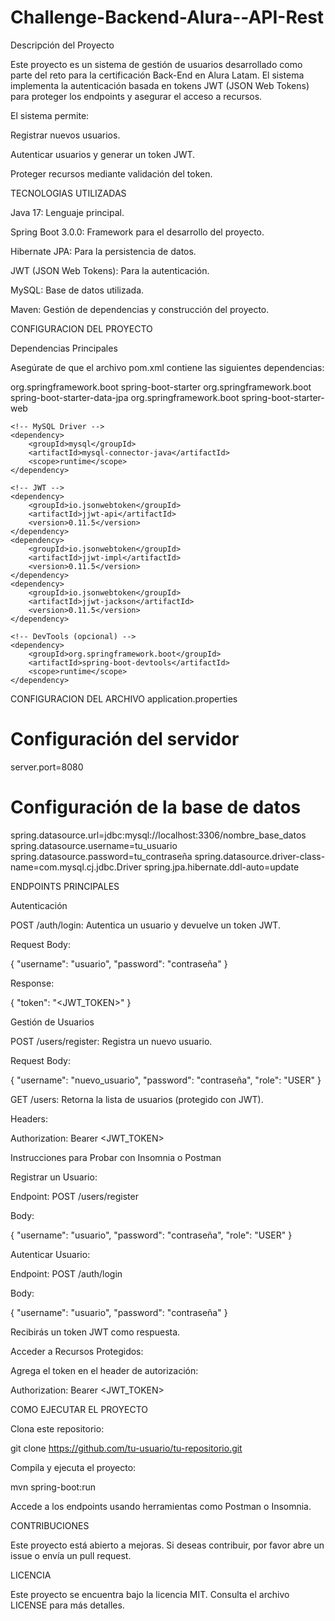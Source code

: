 # Challenge-Backend-Alura--API-Rest

Descripción del Proyecto

Este proyecto es un sistema de gestión de usuarios desarrollado como parte del reto para la certificación Back-End en Alura Latam. El sistema implementa la autenticación basada en tokens JWT (JSON Web Tokens) para proteger los endpoints y asegurar el acceso a recursos.


El sistema permite:

Registrar nuevos usuarios.

Autenticar usuarios y generar un token JWT.

Proteger recursos mediante validación del token.



TECNOLOGIAS UTILIZADAS

Java 17: Lenguaje principal.

Spring Boot 3.0.0: Framework para el desarrollo del proyecto.

Hibernate JPA: Para la persistencia de datos.

JWT (JSON Web Tokens): Para la autenticación.

MySQL: Base de datos utilizada.

Maven: Gestión de dependencias y construcción del proyecto.


CONFIGURACION DEL PROYECTO


Dependencias Principales

Asegúrate de que el archivo pom.xml contiene las siguientes dependencias:


<dependencies>
    <!-- Spring Boot -->
    <dependency>
        <groupId>org.springframework.boot</groupId>
        <artifactId>spring-boot-starter</artifactId>
    </dependency>
    <dependency>
        <groupId>org.springframework.boot</groupId>
        <artifactId>spring-boot-starter-data-jpa</artifactId>
    </dependency>
    <dependency>
        <groupId>org.springframework.boot</groupId>
        <artifactId>spring-boot-starter-web</artifactId>
    </dependency>

    <!-- MySQL Driver -->
    <dependency>
        <groupId>mysql</groupId>
        <artifactId>mysql-connector-java</artifactId>
        <scope>runtime</scope>
    </dependency>

    <!-- JWT -->
    <dependency>
        <groupId>io.jsonwebtoken</groupId>
        <artifactId>jjwt-api</artifactId>
        <version>0.11.5</version>
    </dependency>
    <dependency>
        <groupId>io.jsonwebtoken</groupId>
        <artifactId>jjwt-impl</artifactId>
        <version>0.11.5</version>
    </dependency>
    <dependency>
        <groupId>io.jsonwebtoken</groupId>
        <artifactId>jjwt-jackson</artifactId>
        <version>0.11.5</version>
    </dependency>

    <!-- DevTools (opcional) -->
    <dependency>
        <groupId>org.springframework.boot</groupId>
        <artifactId>spring-boot-devtools</artifactId>
        <scope>runtime</scope>
    </dependency>
</dependencies>


CONFIGURACION DEL ARCHIVO application.properties

# Configuración del servidor
server.port=8080

# Configuración de la base de datos
spring.datasource.url=jdbc:mysql://localhost:3306/nombre_base_datos
spring.datasource.username=tu_usuario
spring.datasource.password=tu_contraseña
spring.datasource.driver-class-name=com.mysql.cj.jdbc.Driver
spring.jpa.hibernate.ddl-auto=update


ENDPOINTS PRINCIPALES

Autenticación

POST /auth/login: Autentica un usuario y devuelve un token JWT.

Request Body:

{
    "username": "usuario",
    "password": "contraseña"
}

Response:

{
    "token": "<JWT_TOKEN>"
}

Gestión de Usuarios

POST /users/register: Registra un nuevo usuario.

Request Body:

{
    "username": "nuevo_usuario",
    "password": "contraseña",
    "role": "USER"
}

GET /users: Retorna la lista de usuarios (protegido con JWT).

Headers:

Authorization: Bearer <JWT_TOKEN>

Instrucciones para Probar con Insomnia o Postman

Registrar un Usuario:

Endpoint: POST /users/register

Body:

{
    "username": "usuario",
    "password": "contraseña",
    "role": "USER"
}

Autenticar Usuario:

Endpoint: POST /auth/login

Body:

{
    "username": "usuario",
    "password": "contraseña"
}

Recibirás un token JWT como respuesta.


Acceder a Recursos Protegidos:

Agrega el token en el header de autorización:

Authorization: Bearer <JWT_TOKEN>


COMO EJECUTAR EL PROYECTO


Clona este repositorio:

git clone https://github.com/tu-usuario/tu-repositorio.git

Compila y ejecuta el proyecto:

mvn spring-boot:run

Accede a los endpoints usando herramientas como Postman o Insomnia.


CONTRIBUCIONES

Este proyecto está abierto a mejoras. Si deseas contribuir, por favor abre un issue o envía un pull request.


LICENCIA

Este proyecto se encuentra bajo la licencia MIT. Consulta el archivo LICENSE para más detalles.
